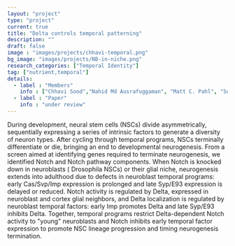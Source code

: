 ```yaml
---
layout: "project"
type: "project"
current: true
title: "Delta controls temporal patterning"
description: ""
draft: false
image : "images/projects/chhavi-temporal.png"
bg_image: "images/projects/NB-in-niche.png"
research_categories: ["Temporal Identity"]
tag: ["nutrient,temporal"]
details:
  - label : "Members"
    info : ["Chhavi Sood","Nahid Md Ausrafuggaman", "Matt C. Pahl", "Susie Doyle", "Sarah Siegrist"]
  - label : "Paper"
    info : "under review"
---
```

During development, neural stem cells (NSCs) divide asymmetrically, sequentially
expressing a series of intrinsic factors to generate a diversity of neuron types. After
cycling through temporal programs, NSCs terminally differentiate or die, bringing an
end to developmental neurogenesis. From a screen aimed at identifying genes
required to terminate neurogenesis, we identified Notch and Notch pathway
components. When Notch is knocked down in neuroblasts ( Drosophila NSCs) or
their glial niche, neurogenesis extends into adulthood due to defects in neuroblast
temporal programs: early Cas/Svp/Imp expression is prolonged and late Syp/E93
expression is delayed or reduced. Notch activity is regulated by Delta, expressed in
neuroblast and cortex glial neighbors, and Delta localization is regulated by neuroblast
temporal factors: early Imp promotes Delta and late Syp/E93 inhibits Delta. Together,
temporal programs restrict Delta-dependent Notch activity to "young" neuroblasts and
Notch inhibits early temporal factor expression to promote NSC lineage progression
and timing neurogenesis termination.